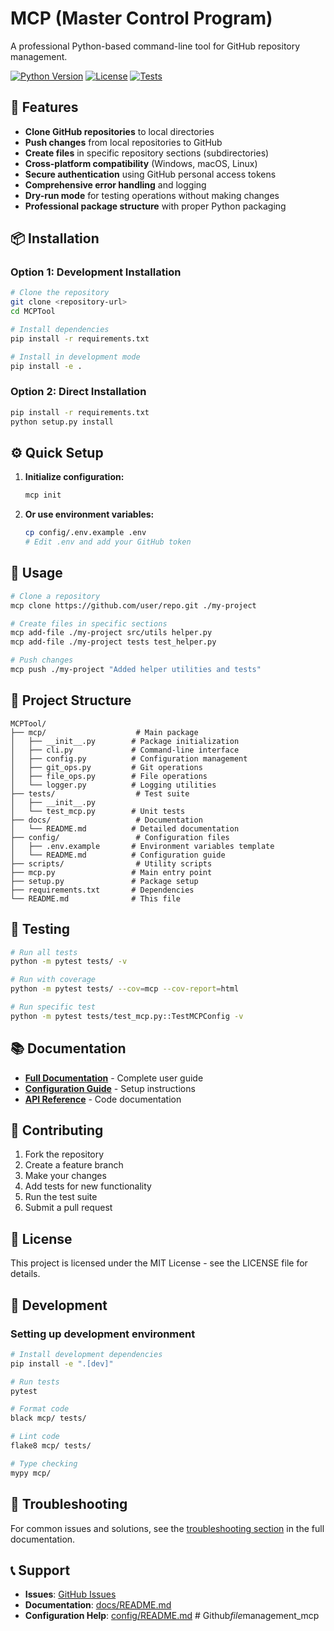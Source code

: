 # MCP (Master Control Program)

A professional Python-based command-line tool for GitHub repository management.

[![Python Version](https://img.shields.io/badge/python-3.8%2B-blue.svg)](https://python.org)
[![License](https://img.shields.io/badge/license-MIT-green.svg)](LICENSE)
[![Tests](https://img.shields.io/badge/tests-passing-brightgreen.svg)](tests/)

## 🚀 Features

- **Clone GitHub repositories** to local directories
- **Push changes** from local repositories to GitHub
- **Create files** in specific repository sections (subdirectories)
- **Cross-platform compatibility** (Windows, macOS, Linux)
- **Secure authentication** using GitHub personal access tokens
- **Comprehensive error handling** and logging
- **Dry-run mode** for testing operations without making changes
- **Professional package structure** with proper Python packaging

## 📦 Installation

### Option 1: Development Installation

```bash
# Clone the repository
git clone <repository-url>
cd MCPTool

# Install dependencies
pip install -r requirements.txt

# Install in development mode
pip install -e .
```

### Option 2: Direct Installation

```bash
pip install -r requirements.txt
python setup.py install
```

## ⚙️ Quick Setup

1. **Initialize configuration:**
   ```bash
   mcp init
   ```

2. **Or use environment variables:**
   ```bash
   cp config/.env.example .env
   # Edit .env and add your GitHub token
   ```

## 🎯 Usage

```bash
# Clone a repository
mcp clone https://github.com/user/repo.git ./my-project

# Create files in specific sections
mcp add-file ./my-project src/utils helper.py
mcp add-file ./my-project tests test_helper.py

# Push changes
mcp push ./my-project "Added helper utilities and tests"
```

## 📁 Project Structure

```
MCPTool/
├── mcp/                    # Main package
│   ├── __init__.py        # Package initialization
│   ├── cli.py             # Command-line interface
│   ├── config.py          # Configuration management
│   ├── git_ops.py         # Git operations
│   ├── file_ops.py        # File operations
│   └── logger.py          # Logging utilities
├── tests/                  # Test suite
│   ├── __init__.py
│   └── test_mcp.py        # Unit tests
├── docs/                   # Documentation
│   └── README.md          # Detailed documentation
├── config/                 # Configuration files
│   ├── .env.example       # Environment variables template
│   └── README.md          # Configuration guide
├── scripts/                # Utility scripts
├── mcp.py                 # Main entry point
├── setup.py               # Package setup
├── requirements.txt       # Dependencies
└── README.md              # This file
```

## 🧪 Testing

```bash
# Run all tests
python -m pytest tests/ -v

# Run with coverage
python -m pytest tests/ --cov=mcp --cov-report=html

# Run specific test
python -m pytest tests/test_mcp.py::TestMCPConfig -v
```

## 📚 Documentation

- **[Full Documentation](docs/README.md)** - Complete user guide
- **[Configuration Guide](config/README.md)** - Setup instructions
- **[API Reference](mcp/)** - Code documentation

## 🤝 Contributing

1. Fork the repository
2. Create a feature branch
3. Make your changes
4. Add tests for new functionality
5. Run the test suite
6. Submit a pull request

## 📄 License

This project is licensed under the MIT License - see the LICENSE file for details.

## 🔧 Development

### Setting up development environment

```bash
# Install development dependencies
pip install -e ".[dev]"

# Run tests
pytest

# Format code
black mcp/ tests/

# Lint code
flake8 mcp/ tests/

# Type checking
mypy mcp/
```

## 🐛 Troubleshooting

For common issues and solutions, see the [troubleshooting section](docs/README.md#troubleshooting) in the full documentation.

## 📞 Support

- **Issues**: [GitHub Issues](https://github.com/your-username/mcp-tool/issues)
- **Documentation**: [docs/README.md](docs/README.md)
- **Configuration Help**: [config/README.md](config/README.md)
#   G i t h u b _ f i l e _ m a n a g e m e n t _ m c p  
 